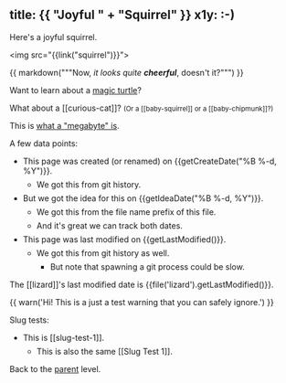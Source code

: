 title: {{ "Joyful " + "Squirrel" }}
x1y: :-)
---

Here's a joyful squirrel.

<img src="{{link("squirrel")}}">

{{ markdown("""Now, _it looks quite **cheerful**_, doesn't it?""") }}

Want to learn about a [magic turtle]({{link("magic-turtle")}})?

What about a [[curious-cat]]? <small>(Or a [[baby-squirrel]] or a [[baby-chipmunk]]?)</small>

This is [what a "megabyte" is]({{link("just_a_test")}}).

<style>li { margin-top: 0.5em; }</style>

A few data points:
  * This page was created (or renamed) on {{getCreateDate("%B %-d, %Y")}}.
      * We got this from git history.
  * But we got the idea for this on {{getIdeaDate("%B %-d, %Y")}}.
      * We got this from the file name prefix of this file.
      * And it's great we can track both dates.
  * This page was last modified on {{getLastModified()}}.
    - We got this from git history as well.
        - But note that spawning a git process could be slow.

The [[lizard]]'s last modified date is {{file('lizard').getLastModified()}}.

{{
warn('Hi! This is a just a test warning that you can safely ignore.')
}}

Slug tests:
* This is [[slug-test-1]].
    * This is also the same [[Slug Test 1]].

Back to the [parent](..) level.
